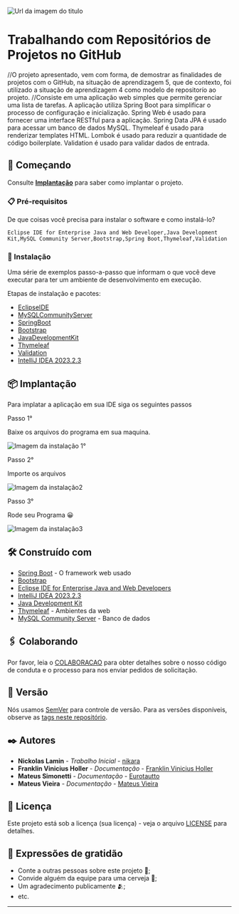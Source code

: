 ![Url da imagem do titulo](https://github.com/nikara/SA5/assets/62860064/ead7480f-1d1b-47ba-a190-faece5abd480)

# Trabalhando com Repositórios de Projetos no GitHub

//O projeto apresentado, vem com forma, de demostrar as finalidades de projetos com o GitHub, na situação de aprendizagem 5, que de contexto, foi utilizado a situação de aprendizagem 4 como modelo de repositorío ao projeto.
//Consiste em uma aplicação web simples que permite gerenciar uma lista de tarefas. A aplicação utiliza Spring Boot para simplificar o processo de configuração e inicialização. Spring Web é usado para fornecer uma interface RESTful para a aplicação. Spring Data JPA é usado para acessar um banco de dados MySQL. Thymeleaf é usado para renderizar templates HTML. Lombok é usado para reduzir a quantidade de código boilerplate. Validation é usado para validar dados de entrada.

## 🚀 Começando

Consulte **[Implantação](#-implanta%C3%A7%C3%A3o)** para saber como implantar o projeto.

### 📋 Pré-requisitos

De que coisas você precisa para instalar o software e como instalá-lo?

```
Eclipse IDE for Enterprise Java and Web Developer,Java Development Kit,MySQL Community Server,Bootstrap,Spring Boot,Thymeleaf,Validation
```

### 🔧 Instalação

Uma série de exemplos passo-a-passo que informam o que você deve executar para ter um ambiente de desenvolvimento em execução.


Etapas de instalação e pacotes:
* [EclipseIDE](https://github.com/Eurotautto/SA5/blob/main/INSTALAÇÂO)
* [MySQLCommunityServer](https://github.com/Eurotautto/SA5/blob/main/INSTALAÇÂO)
* [SpringBoot](https://github.com/Eurotautto/SA5/blob/main/INSTALAÇÂO)
* [Bootstrap](https://github.com/Eurotautto/SA5/blob/main/INSTALAÇÂO)
* [JavaDevelopmentKit](https://github.com/Eurotautto/SA5/blob/main/INSTALAÇÂO) 
* [Thymeleaf](https://github.com/Eurotautto/SA5/blob/main/INSTALAÇÂO)
* [Validation](https://github.com/Eurotautto/SA5/blob/main/INSTALAÇÂO)
* [IntelliJ IDEA 2023.2.3](https://github.com/Eurotautto/SA5/blob/main/INSTALAÇÂO)



## 📦 Implantação

Para implatar a aplicação em sua IDE siga os seguintes passos

Passo 1°

Baixe os arquivos do programa em sua maquina.

![Imagem da instalação 1°](https://github.com/nikara/SA5/assets/62860064/ed4e011b-765f-4e25-9a5b-304218aef33f)

Passo 2°

Importe os arquivos 

![Imagem da instalação2](https://github.com/nikara/SA5/assets/62860064/6c312ab8-af6b-4774-a296-dc1f054472e2)

Passo 3°

Rode seu Programa 😀

![Imagem da instalação3](https://github.com/nikara/SA5/assets/62860064/d6797cda-3d63-4fc5-bb1e-c33fc56b180b)

## 🛠️ Construído com

* [Spring Boot]( https://spring.io/projects/spring-boot) - O framework web usado
* [Bootstrap]( https://getbootstrap.com/) 
* [Eclipse IDE for Enterprise Java and Web Developers]( https://www.eclipse.org/downloads/packages/release/2021-03/r/eclipse-ide-enterprise-java-and-web-developers)
* [IntelliJ IDEA 2023.2.3](https://www.jetbrains.com/idea/)
* [Java Development Kit]( https://www.oracle.com/java/technologies/downloads/) 
* [Thymeleaf](https://www.thymeleaf.org/documentation.html) - Ambientes da web
* [MySQL Community Server](https://dev.mysql.com/downloads/mysql/) - Banco de dados

## 🖇️ Colaborando

Por favor, leia o [COLABORACAO](https://gist.github.com/usuario/linkParaInfoSobreContribuicoes) para obter detalhes sobre o nosso código de conduta e o processo para nos enviar pedidos de solicitação.

## 📌 Versão

Nós usamos [SemVer](http://semver.org/) para controle de versão. Para as versões disponíveis, observe as [tags neste repositório](https://github.com/suas/tags/do/projeto). 

## ✒️ Autores

* **Nickolas Lamin** - *Trabalho Inicial* - [nikara](https://github.com/nikara)
* **Franklin Vinicius Holler** - *Documentação* - [Franklin Vinicius Holler](https://github.com/)
* **Mateus Simonetti** - *Documentação* - [Eurotautto](https://github.com/Eurotautto)
* **Mateus Vieira** - *Documentação* - [Mateus Vieira](https://github.com/)

## 📄 Licença

Este projeto está sob a licença (sua licença) - veja o arquivo [LICENSE](https://github.com/Eurotautto/novo-projeto/blob/main/LICENSE) para detalhes.

## 🎁 Expressões de gratidão

* Conte a outras pessoas sobre este projeto 📢;
* Convide alguém da equipe para uma cerveja 🍺;
* Um agradecimento publicamente 🫂;
* etc.


---

